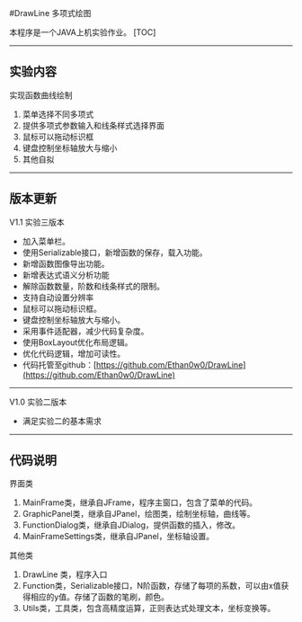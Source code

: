 #DrawLine 多项式绘图



本程序是一个JAVA上机实验作业。
[TOC]

----------


实验内容
-------------

实现函数曲线绘制

1.	菜单选择不同多项式
2.	提供多项式参数输入和线条样式选择界面
3.	鼠标可以拖动标识框
4.	键盘控制坐标轴放大与缩小
5.	其他自拟

----------
版本更新
----------

V1.1 实验三版本

 - 加入菜单栏。
 - 使用Serializable接口，新增函数的保存，载入功能。
 - 新增函数图像导出功能。
 - 新增表达式语义分析功能
 - 解除函数数量，阶数和线条样式的限制。
 - 支持自动设置分辨率
 - 鼠标可以拖动标识框。
 - 键盘控制坐标轴放大与缩小。
 - 采用事件适配器，减少代码复杂度。
 - 使用BoxLayout优化布局逻辑。
 - 优化代码逻辑，增加可读性。
 - 代码托管至github：[https://github.com/Ethan0w0/DrawLine](https://github.com/Ethan0w0/DrawLine)

----------
V1.0 实验二版本
 - 满足实验二的基本需求

----------
代码说明
----------
界面类

1.	MainFrame类，继承自JFrame，程序主窗口，包含了菜单的代码。
2.	GraphicPanel类，继承自JPanel，绘图类，绘制坐标轴，曲线等。
3.	FunctionDialog类，继承自JDialog，提供函数的插入，修改。
4.	MainFrameSettings类，继承自JPanel，坐标轴设置。


其他类

1. DrawLine 类，程序入口
2.	Function类，Serializable接口，N阶函数，存储了每项的系数，可以由x值获得相应的y值。存储了函数的笔刷，颜色。
3.	Utils类，工具类，包含高精度运算，正则表达式处理文本，坐标变换等。
